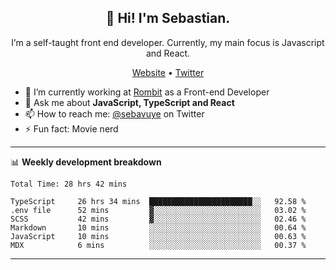 <h2 align="center">👋 Hi! I'm Sebastian.</h2>
<p align="center">I’m a self-taught front end developer. Currently, my main focus is Javascript and React.</p>
<p align="center">
  <a href="https://sebastianvuye.be">Website</a> •
  <a href="https://twitter.com/sebavuye">Twitter</a>
</p>


- 🔭 I’m currently working at [Rombit](https://rombit.com/) as a Front-end Developer
- 💬 Ask me about **JavaScript, TypeScript and React**
- 📫 How to reach me: [@sebavuye](https://twitter.com/sebavuye) on Twitter
- ⚡ Fun fact: Movie nerd

-------

📊 **Weekly development breakdown**

<!--START_SECTION:waka-->

```text
Total Time: 28 hrs 42 mins

TypeScript     26 hrs 34 mins  ███████████████████████░░   92.58 %
.env file      52 mins         ▓░░░░░░░░░░░░░░░░░░░░░░░░   03.02 %
SCSS           42 mins         ▓░░░░░░░░░░░░░░░░░░░░░░░░   02.46 %
Markdown       10 mins         ░░░░░░░░░░░░░░░░░░░░░░░░░   00.64 %
JavaScript     10 mins         ░░░░░░░░░░░░░░░░░░░░░░░░░   00.63 %
MDX            6 mins          ░░░░░░░░░░░░░░░░░░░░░░░░░   00.37 %
```

<!--END_SECTION:waka-->
-------
